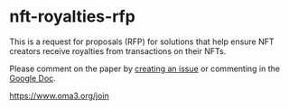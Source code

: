 # nft-royalties-rfp

This is a request for proposals (RFP) for solutions that help ensure NFT creators receive royalties from transactions on their NFTs.  

Please comment on the paper by [creating an issue](https://github.com/oma3dao/nft-royalties-rfp/issues/new) or commenting in the [Google Doc](https://docs.google.com/document/d/19K8j7QmPQTBgGoGc7rfCCs0NFvqhTObX1zszk6g5aws/edit?usp=sharing).

https://www.oma3.org/join
